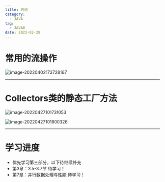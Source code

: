 ```yaml
---
title: 总结
category:
  - JAVA
tag: 
  - JAVA8
date: 2023-02-28
---
```


<!-- more -->

# 常用的流操作

![image-20220402173728167](https://studyimages.oss-cn-beijing.aliyuncs.com/img/JAVASE/JAVA8/image-20220402173728167.png)

---

# Collectors类的静态工厂方法

![image-20220427101731053](https://studyimages.oss-cn-beijing.aliyuncs.com/img/JAVASE/JAVA8/image-20220427101731053.png)

![image-20220427101800326](https://studyimages.oss-cn-beijing.aliyuncs.com/img/JAVASE/JAVA8/image-20220427101800326.png)

---

# 学习进度

- 优先学习第三部分，以下待继续补充
- 第3章：3.5-3.7节 待学习！ 
- 第7章：并行数据处理与性能 待学习！ 
